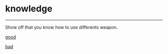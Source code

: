 # knowledge
---
 
 Show off that you know how to use differents weapon.

 
 [good](7-Sponsor.md)
 
 [bad](7-Sponsor.md)
 
